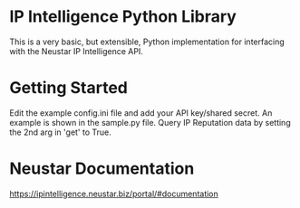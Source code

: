 IP Intelligence Python Library
=====================

This is a very basic, but extensible, Python implementation for interfacing with the Neustar IP Intelligence API.

Getting Started
===========

Edit the example config.ini file and add your API key/shared secret. An example is shown in the sample.py file. Query IP Reputation data by setting the 2nd arg in 'get' to True.

Neustar Documentation
=================

https://ipintelligence.neustar.biz/portal/#documentation